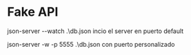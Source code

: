 # Fake API

json-server --watch .\db.json incio el server en puerto default

json-server -w -p 5555 .\db.json con puerto personalizado